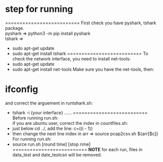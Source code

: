 # step for running
==========================
First check you have pyshark, tshark package.  
pyshark => python3 -m pip install pyshark  
tshark  =>   
*   sudo apt-get update
*   sudo apt-get install tshark
==========================
To check the network interface, you need to install net-tools:  
*   sudo apt-get update
*   sudo apt-get install net-tools
Make sure you have the net-tools, then:  
# ifconfig
and correct the arguement in runtshark.sh:  
*   tshark -i {your interface} ......
==========================
Before running run.sh:  
if you are ubuntu user, correct the index in countfiles.sh:  
*   just below cd ../, add the line: c=$(($i - 1))
*   then change the next line index in arr => source pcap2csv.sh ${arr[$c]}
For running run.sh:
*   source run.sh [round time] [stop rime]  
==========================
**NOTE** for each run, files in data_test and date_testcsn will be removed.  